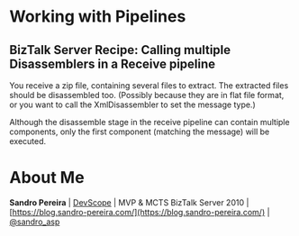 # Working with Pipelines

## BizTalk Server Recipe: Calling multiple Disassemblers in a Receive pipeline
You receive a zip file, containing several files to extract. The extracted files should be disassembled too. (Possibly because they are in flat file format, or you want to call the XmlDisassembler to set the message type.)

Although the disassemble stage in the receive pipeline can contain multiple components, only the first component (matching the message) will be executed.


# About Me
**Sandro Pereira** | [DevScope](http://www.devscope.net/) | MVP & MCTS BizTalk Server 2010 | [https://blog.sandro-pereira.com/](https://blog.sandro-pereira.com/) | [@sandro_asp](https://twitter.com/sandro_asp)

